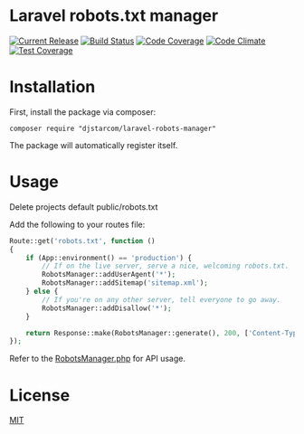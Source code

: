 # Laravel robots.txt manager


[![Current Release](https://img.shields.io/github/release/djstarcom/laravel-robots-manager.svg)](https://github.com/DJStarCOM/laravel-robots-manager/releases)
[![Build Status](https://travis-ci.org/DJStarCOM/laravel-robots-manager.svg?branch=master)](https://travis-ci.org/DJStarCOM/laravel-robots-manager)
[![Code Coverage](https://scrutinizer-ci.com/g/DJStarCOM/laravel-robots-manager/badges/coverage.png?b=master)](https://scrutinizer-ci.com/g/DJStarCOM/laravel-robots-manager/?branch=master)
[![Code Climate](https://codeclimate.com/github/DJStarCOM/laravel-robots-manager/badges/gpa.svg)](https://codeclimate.com/github/DJStarCOM/laravel-robots-manager)
[![Test Coverage](https://codeclimate.com/github/DJStarCOM/laravel-robots-manager/badges/coverage.svg)](https://codeclimate.com/github/DJStarCOM/laravel-robots-manager)

# Installation

First, install the package via composer:

```
composer require "djstarcom/laravel-robots-manager"
```
The package will automatically register itself.

# Usage

Delete projects default public/robots.txt  

Add the following to your routes file:

```php
Route::get('robots.txt', function ()
{
    if (App::environment() == 'production') {
        // If on the live server, serve a nice, welcoming robots.txt.
        RobotsManager::addUserAgent('*');
        RobotsManager::addSitemap('sitemap.xml');
    } else {
        // If you're on any other server, tell everyone to go away.
        RobotsManager::addDisallow('*');
    }

    return Response::make(RobotsManager::generate(), 200, ['Content-Type' => 'text/plain']);
});
```

Refer to the [RobotsManager.php](src/RobotsManager.php) for API usage.

# License

[MIT](LICENSE)
